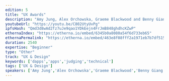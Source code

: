 ```yaml
---
edition: 5
title: "UX Awards"
description: "Amy Jung, Alex Orchowska, Graeme Blackwood and Benny Giang present & take part in the UX Awards."
youtubeUrl: "https://youtu.be/C802UtyUvPg"
ipfsHash: "Qmd3d8wAd2fz7uJe9qao1YDkEejn4FrJmB848ghdhcKZwP"
ethernaIndex: "https://etherna.io/embed/6345b0a8080a54f6d733eb65"
ethernaPermalink: "https://etherna.io/embed/463e8f08fff2a1971eb7b7df515f4c60860cd00cc31cd71ef2d4f9ca1657733e"
duration: 2540
expertise: "Beginner"
type: "Other"
track: "UX & Design"
keywords: ['dapps','apps','judging','technical']
tags: ['UX & Design']
speakers: ['Amy Jung','Alex Orchowska','Graeme Blackwood','Benny Giang']
---
```

